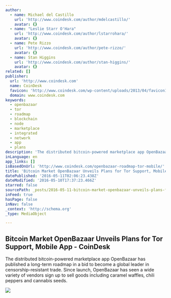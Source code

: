 ```yaml
---
author:
  - name: Michael del Castillo
    url: 'http://www.coindesk.com/author/mdelcastillo/'
    avatar: {}
  - name: "Leslie Starr O'Hara"
    url: 'http://www.coindesk.com/author/lstarrohara/'
    avatar: {}
  - name: Pete Rizzo
    url: 'http://www.coindesk.com/author/pete-rizzo/'
    avatar: {}
  - name: Stan Higgins
    url: 'http://www.coindesk.com/author/stan-higgins/'
    avatar: {}
related: []
publisher:
  url: 'http://www.coindesk.com'
  name: CoinDesk
  favicon: 'http://www.coindesk.com/wp-content/uploads/2013/04/favicon1.ico?ffe887'
  domain: www.coindesk.com
keywords:
  - openbazaar
  - tor
  - roadmap
  - blockchain
  - node
  - marketplace
  - integrated
  - network
  - app
  - plans
description: 'The distributed bitcoin-powered marketplace app OpenBazaar has published a long-term roadmap in a bid to become a global leader in censorship-resistant trade. Since launch, OpenBazaar has seen a wide variety of vendors sign up to sell goods including caramel waffles, chili peppers and cannabis seeds.'
inLanguage: en
app_links: []
isBasedOnUrl: 'http://www.coindesk.com/openbazaar-roadmap-tor-mobile/'
title: 'Bitcoin Market OpenBazaar Unveils Plans for Tor Support, Mobile App - CoinDesk'
datePublished: '2016-05-11T02:06:23.438Z'
dateModified: '2016-05-10T17:37:23.466Z'
starred: false
sourcePath: _posts/2016-05-11-bitcoin-market-openbazaar-unveils-plans-for-tor-support-mob.md
inFeed: true
hasPage: false
inNav: false
_context: 'http://schema.org'
_type: MediaObject

---
```

<article style=""><h1>Bitcoin Market OpenBazaar Unveils Plans for Tor Support, Mobile App - CoinDesk</h1><p>The distributed bitcoin-powered marketplace app OpenBazaar has published a long-term roadmap in a bid to become a global leader in censorship-resistant trade. Since launch, OpenBazaar has seen a wide variety of vendors sign up to sell goods including caramel waffles, chili peppers and cannabis seeds.</p><img src="http://media.coindesk.com/2016/05/Screen-Shot-2016-05-10-at-12.10.17-PM.png" /></article>